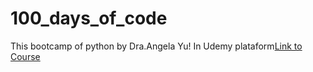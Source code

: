 # 100_days_of_code
This bootcamp of python by Dra.Angela Yu! In Udemy plataform[Link to Course](https://www.udemy.com/course/100-days-of-code)

